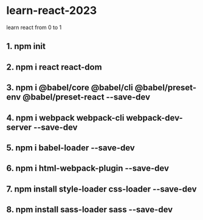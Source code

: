 # learn-react-2023

learn react from 0 to 1

## 1. npm init

## 2. npm i react react-dom

## 3. npm i @babel/core @babel/cli @babel/preset-env @babel/preset-react --save-dev

## 4. npm i webpack webpack-cli webpack-dev-server --save-dev

## 5. npm i babel-loader --save-dev

## 6. npm i html-webpack-plugin --save-dev

## 7. npm install style-loader css-loader --save-dev

## 8. npm install sass-loader sass --save-dev
